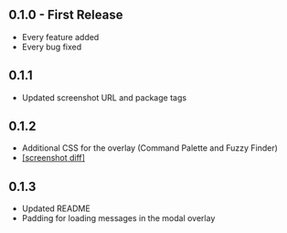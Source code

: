 ## 0.1.0 - First Release
* Every feature added
* Every bug fixed

## 0.1.1
* Updated screenshot URL and package tags

## 0.1.2
* Additional CSS for the overlay (Command Palette and Fuzzy Finder)
* [[screenshot diff]](https://github.com/sonph/spacegray-light-neue-ui/commit/2210376d1372bdb327cb30d32856a8ad15c61cd5#diff-768cd605bc77a80d4cdc7b3fd552f803)

## 0.1.3
* Updated README
* Padding for loading messages in the modal overlay
